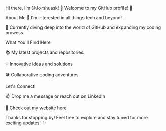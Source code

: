 Hi there, I’m @Jorshuask! 👋
Welcome to my GitHub profile! 🚀

About Me
👀 I'm interested in all things tech and beyond! 

🌱 Currently diving deep into the world of GitHub and expanding my coding prowess.

What You'll Find Here

📚 My latest projects and repositories

💡 Innovative ideas and solutions

🛠️ Collaborative coding adventures

Let's Connect!

📫 Drop me a message or reach out on LinkedIn

🔗 Check out my website here

Thanks for stopping by! Feel free to explore and stay tuned for more exciting updates! ✨
